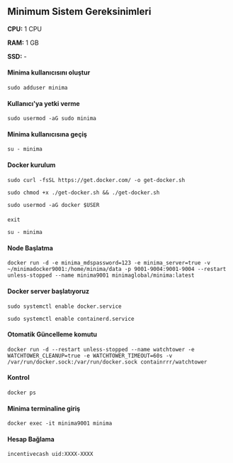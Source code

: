## Minimum Sistem Gereksinimleri

**CPU:** 1 CPU

**RAM:** 1 GB

**SSD:** -




#### Minima kullanıcısını oluştur

```
sudo adduser minima
```

#### Kullanıcı'ya yetki verme
```
sudo usermod -aG sudo minima
```

#### Minima kullanıcısına geçiş
```
su - minima
```

#### Docker kurulum
```
sudo curl -fsSL https://get.docker.com/ -o get-docker.sh
```
```
sudo chmod +x ./get-docker.sh && ./get-docker.sh
```
```
sudo usermod -aG docker $USER
```

#### 
```
exit
```
```
su - minima
```

#### Node Başlatma
```
docker run -d -e minima_mdspassword=123 -e minima_server=true -v ~/minimadocker9001:/home/minima/data -p 9001-9004:9001-9004 --restart unless-stopped --name minima9001 minimaglobal/minima:latest
```

#### Docker server başlatıyoruz
```
sudo systemctl enable docker.service
```
```
sudo systemctl enable containerd.service
```

#### Otomatik Güncelleme komutu
```
docker run -d --restart unless-stopped --name watchtower -e WATCHTOWER_CLEANUP=true -e WATCHTOWER_TIMEOUT=60s -v /var/run/docker.sock:/var/run/docker.sock containrrr/watchtower
```

#### Kontrol
```
docker ps
```

#### Minima terminaline giriş
```
docker exec -it minima9001 minima
```


#### Hesap Bağlama
```
incentivecash uid:XXXX-XXXX
```


